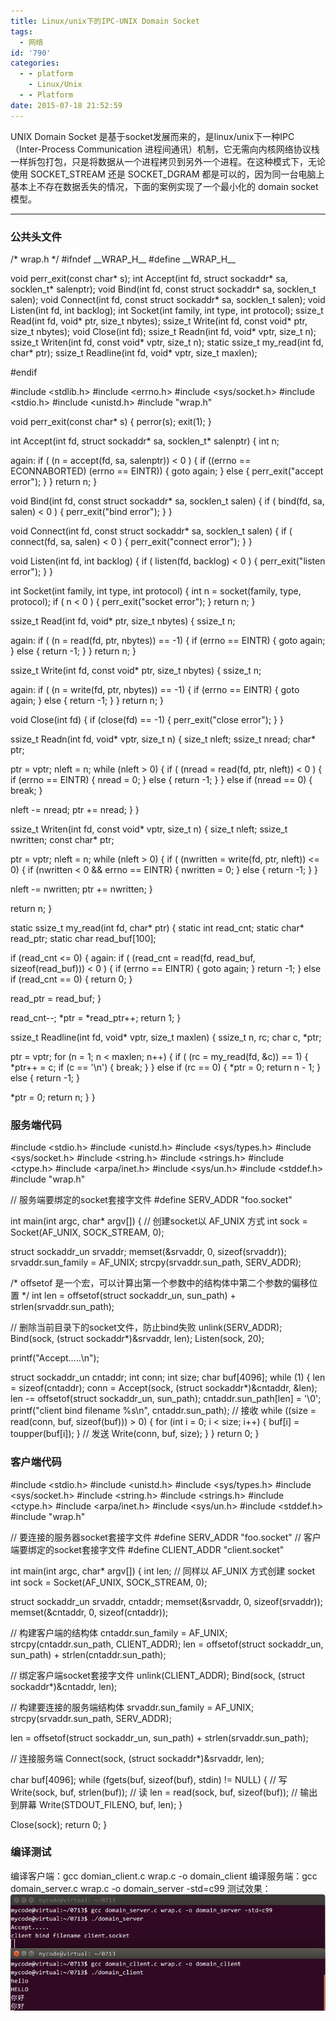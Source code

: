 ```yaml
---
title: Linux/unix下的IPC-UNIX Domain Socket
tags:
  - 网络
id: '790'
categories:
  - - platform
    - Linux/Unix
  - - Platform
date: 2015-07-18 21:52:59
---
```


UNIX Domain Socket 是基于socket发展而来的，是linux/unix下一种IPC（Inter-Process Communication 进程间通讯）机制，它无需向内核网络协议栈一样拆包打包，只是将数据从一个进程拷贝到另外一个进程。在这种模式下，无论使用 SOCKET\_STREAM 还是 SOCKET\_DGRAM 都是可以的，因为同一台电脑上基本上不存在数据丢失的情况，下面的案例实现了一个最小化的 domain socket 模型。
<!-- more -->
* * *

### 公共头文件

/\* wrap.h \*/
#ifndef \_\_WRAP\_H\_\_
#define \_\_WRAP\_H\_\_

void perr\_exit(const char\* s);
int Accept(int fd, struct sockaddr\* sa, socklen\_t\* salenptr);
void Bind(int fd, const struct sockaddr\* sa, socklen\_t salen);
void Connect(int fd, const struct sockaddr\* sa, socklen\_t salen);
void Listen(int fd, int backlog);
int Socket(int family, int type, int protocol);
ssize\_t Read(int fd, void\* ptr, size\_t nbytes);
ssize\_t Write(int fd, const void\* ptr, size\_t nbytes);
void Close(int fd);
ssize\_t Readn(int fd, void\* vptr, size\_t n);
ssize\_t Writen(int fd, const void\* vptr, size\_t n);
static ssize\_t my\_read(int fd, char\* ptr);
ssize\_t Readline(int fd, void\* vptr, size\_t maxlen);

#endif

#include <stdlib.h>
#include <errno.h>
#include <sys/socket.h>
#include <stdio.h>
#include <unistd.h>
#include "wrap.h"

void perr\_exit(const char\* s)
{
perror(s);
exit(1);
}

int Accept(int fd, struct sockaddr\* sa, socklen\_t\* salenptr)
{
int n;

again:
if ( (n = accept(fd, sa, salenptr)) < 0 )
{
if ((errno == ECONNABORTED)  (errno == EINTR))
{
goto again;
}
else
{
perr\_exit("accept error");
}
}
return n;
}

void Bind(int fd, const struct sockaddr\* sa, socklen\_t salen)
{
if ( bind(fd, sa, salen) < 0 )
{
perr\_exit("bind error");
}
}

void Connect(int fd, const struct sockaddr\* sa, socklen\_t salen)
{
if ( connect(fd, sa, salen) < 0 )
{
perr\_exit("connect error");
}
}

void Listen(int fd, int backlog)
{
if ( listen(fd, backlog) < 0 )
{
perr\_exit("listen error");
}
}

int Socket(int family, int type, int protocol)
{
int n = socket(family, type, protocol);
if ( n < 0 )
{
perr\_exit("socket error");
}
return n;
}

ssize\_t Read(int fd, void\* ptr, size\_t nbytes)
{
ssize\_t n;

again:
if ( (n = read(fd, ptr, nbytes)) == -1)
{
if (errno == EINTR)
{
goto again;
}
else
{
return -1;
}
}
return n;
}

ssize\_t Write(int fd, const void\* ptr, size\_t nbytes)
{
ssize\_t n;

again:
if ( (n = write(fd, ptr, nbytes)) == -1)
{
if (errno == EINTR)
{
goto again;
}
else
{
return -1;
}
}
return n;
}

void Close(int fd)
{
if (close(fd) == -1)
{
perr\_exit("close error");
}
}

ssize\_t Readn(int fd, void\* vptr, size\_t n)
{
size\_t nleft;
ssize\_t nread;
char\* ptr;

ptr = vptr;
nleft = n;
while (nleft > 0)
{
if ( (nread = read(fd, ptr, nleft)) < 0 )
{
if (errno == EINTR)
{
nread = 0;
}
else
{
return -1;
}
}
else if (nread == 0)
{
break;
}

nleft -= nread;
ptr += nread;
}
}

ssize\_t Writen(int fd, const void\* vptr, size\_t n)
{
size\_t nleft;
ssize\_t nwritten;
const char\* ptr;

ptr = vptr;
nleft = n;
while (nleft > 0)
{
if ( (nwritten = write(fd, ptr, nleft)) <= 0)
{
if (nwritten < 0 && errno == EINTR)
{
nwritten = 0;
}
else
{
return -1;
}
}

nleft -= nwritten;
ptr += nwritten;
}

return n;
}

static ssize\_t my\_read(int fd, char\* ptr)
{
static int read\_cnt;
static char\* read\_ptr;
static char read\_buf\[100\];

if (read\_cnt <= 0)
{
again:
if ( (read\_cnt = read(fd, read\_buf, sizeof(read\_buf))) < 0 )
{
if (errno == EINTR)
{
goto again;
}
return -1;
}
else if (read\_cnt == 0)
{
return 0;
}

read\_ptr = read\_buf;
}

read\_cnt--;
\*ptr = \*read\_ptr++;
return 1;
}

ssize\_t Readline(int fd, void\* vptr, size\_t maxlen)
{
ssize\_t n, rc;
char c, \*ptr;

ptr = vptr;
for (n = 1; n < maxlen; n++)
{
if ( (rc = my\_read(fd, &c)) == 1)
{
\*ptr++ = c;
if (c == '\\n')
{
break;
}
}
else if (rc == 0)
{
\*ptr = 0;
return n - 1;
}
else
{
return -1;
}

\*ptr = 0;
return n;
}
}

### 服务端代码

#include <stdio.h>
#include <unistd.h>
#include <sys/types.h>
#include <sys/socket.h>
#include <string.h>
#include <strings.h>
#include <ctype.h>
#include <arpa/inet.h>
#include <sys/un.h>
#include <stddef.h>
#include "wrap.h"

// 服务端要绑定的socket套接字文件
#define SERV\_ADDR "foo.socket"

int main(int argc, char\* argv\[\])
{
// 创建socket以 AF\_UNIX 方式
int sock = Socket(AF\_UNIX, SOCK\_STREAM, 0);

struct sockaddr\_un srvaddr;
memset(&srvaddr, 0, sizeof(srvaddr));
srvaddr.sun\_family = AF\_UNIX;
strcpy(srvaddr.sun\_path, SERV\_ADDR);

/\* offsetof 是一个宏，可以计算出第一个参数中的结构体中第二个参数的偏移位置 \*/
int len = offsetof(struct sockaddr\_un, sun\_path) + 
strlen(srvaddr.sun\_path);

// 删除当前目录下的socket文件，防止bind失败
unlink(SERV\_ADDR);
Bind(sock, (struct sockaddr\*)&srvaddr, len);
Listen(sock, 20);

printf("Accept.....\\n");

struct sockaddr\_un cntaddr;
int conn;
int size;
char buf\[4096\];
while (1)
{
len = sizeof(cntaddr);
conn = Accept(sock, (struct sockaddr\*)&cntaddr, &len);
len -= offsetof(struct sockaddr\_un, sun\_path);
cntaddr.sun\_path\[len\] = '\\0';
printf("client bind filename %s\\n", cntaddr.sun\_path);
// 接收
while ((size = read(conn, buf, sizeof(buf))) > 0)
{
for (int i = 0; i < size; i++)
{
buf\[i\] = toupper(buf\[i\]);
}
// 发送
Write(conn, buf, size);
}
}
return 0;
}

### 客户端代码

#include <stdio.h>
#include <unistd.h>
#include <sys/types.h>
#include <sys/socket.h>
#include <string.h>
#include <strings.h>
#include <ctype.h>
#include <arpa/inet.h>
#include <sys/un.h>
#include <stddef.h>
#include "wrap.h"

// 要连接的服务器socket套接字文件
#define SERV\_ADDR "foo.socket"
// 客户端要绑定的socket套接字文件
#define CLIENT\_ADDR "client.socket"

int main(int argc, char\* argv\[\])
{
int len;
// 同样以 AF\_UNIX 方式创建 socket
int sock = Socket(AF\_UNIX, SOCK\_STREAM, 0);

struct sockaddr\_un srvaddr, cntaddr;
memset(&srvaddr, 0, sizeof(srvaddr));
memset(&cntaddr, 0, sizeof(cntaddr));

// 构建客户端的结构体
cntaddr.sun\_family = AF\_UNIX;
strcpy(cntaddr.sun\_path, CLIENT\_ADDR);
len = offsetof(struct sockaddr\_un, sun\_path) + 
strlen(cntaddr.sun\_path);

// 绑定客户端socket套接字文件
unlink(CLIENT\_ADDR);
Bind(sock, (struct sockaddr\*)&cntaddr, len);

// 构建要连接的服务端结构体
srvaddr.sun\_family = AF\_UNIX;
strcpy(srvaddr.sun\_path, SERV\_ADDR);

len = offsetof(struct sockaddr\_un, sun\_path) + 
strlen(srvaddr.sun\_path);

// 连接服务端
Connect(sock, (struct sockaddr\*)&srvaddr, len);

char buf\[4096\];
while (fgets(buf, sizeof(buf), stdin) != NULL)
{
// 写
Write(sock, buf, strlen(buf));
// 读
len = read(sock, buf, sizeof(buf));
// 输出到屏幕
Write(STDOUT\_FILENO, buf, len);
}

Close(sock);
return 0;
}

### 编译测试

编译客户端：gcc domian\_client.c wrap.c -o domain\_client 编译服务端：gcc domain\_server.c wrap.c -o domain\_server -std=c99 测试效果： [![2015-07-18 21:45:41](/images/2015/07/2015-07-18-214541.png)](/images/2015/07/2015-07-18-214541.png)